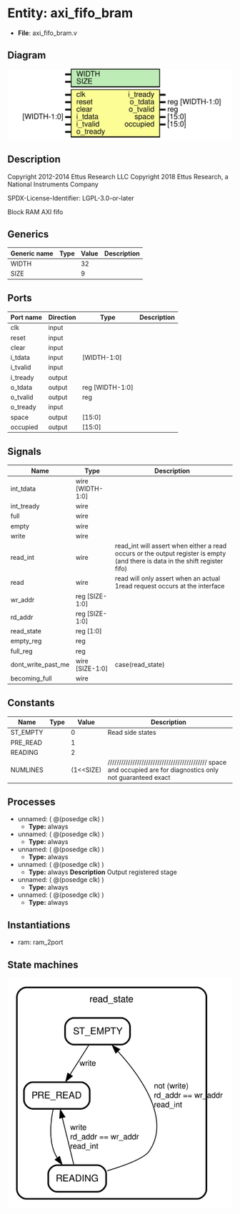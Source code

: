 # Entity: axi_fifo_bram

- **File**: axi_fifo_bram.v
## Diagram

![Diagram](axi_fifo_bram.svg "Diagram")
## Description


 Copyright 2012-2014 Ettus Research LLC
 Copyright 2018 Ettus Research, a National Instruments Company

 SPDX-License-Identifier: LGPL-3.0-or-later

 Block RAM AXI fifo

## Generics

| Generic name | Type | Value | Description |
| ------------ | ---- | ----- | ----------- |
| WIDTH        |      | 32    |             |
| SIZE         |      | 9     |             |
## Ports

| Port name | Direction | Type            | Description |
| --------- | --------- | --------------- | ----------- |
| clk       | input     |                 |             |
| reset     | input     |                 |             |
| clear     | input     |                 |             |
| i_tdata   | input     | [WIDTH-1:0]     |             |
| i_tvalid  | input     |                 |             |
| i_tready  | output    |                 |             |
| o_tdata   | output    | reg [WIDTH-1:0] |             |
| o_tvalid  | output    | reg             |             |
| o_tready  | input     |                 |             |
| space     | output    | [15:0]          |             |
| occupied  | output    | [15:0]          |             |
## Signals

| Name               | Type             | Description                                                                                                                     |
| ------------------ | ---------------- | ------------------------------------------------------------------------------------------------------------------------------- |
| int_tdata          | wire [WIDTH-1:0] |                                                                                                                                 |
| int_tready         | wire             |                                                                                                                                 |
| full               | wire             |                                                                                                                                 |
| empty              | wire             |                                                                                                                                 |
| write              | wire             |                                                                                                                                 |
| read_int           | wire             |  read_int will assert when either a read occurs or the output register is empty (and there is data in the shift register fifo)  |
| read               | wire             |  read will only assert when an actual 1read request occurs at the interface                                                     |
| wr_addr            | reg [SIZE-1:0]   |                                                                                                                                 |
| rd_addr            | reg [SIZE-1:0]   |                                                                                                                                 |
| read_state         | reg [1:0]        |                                                                                                                                 |
| empty_reg          | reg              |                                                                                                                                 |
| full_reg           | reg              |                                                                                                                                 |
| dont_write_past_me | wire [SIZE-1:0]  |  case(read_state)                                                                                                               |
| becoming_full      | wire             |                                                                                                                                 |
## Constants

| Name     | Type | Value     | Description                                                                                                      |
| -------- | ---- | --------- | ---------------------------------------------------------------------------------------------------------------- |
| ST_EMPTY |      | 0         |  Read side states                                                                                                |
| PRE_READ |      | 1         |                                                                                                                  |
| READING  |      | 2         |                                                                                                                  |
| NUMLINES |      | (1<<SIZE) | ////////////////////////////////////////////  space and occupied are for diagnostics only  not guaranteed exact  |
## Processes
- unnamed: ( @(posedge clk) )
  - **Type:** always
- unnamed: ( @(posedge clk) )
  - **Type:** always
- unnamed: ( @(posedge clk) )
  - **Type:** always
- unnamed: ( @(posedge clk) )
  - **Type:** always
**Description**
 Output registered stage 
- unnamed: ( @(posedge clk) )
  - **Type:** always
- unnamed: ( @(posedge clk) )
  - **Type:** always
## Instantiations

- ram: ram_2port
## State machines

![Diagram_state_machine_0]( stm_axi_fifo_bram_00.svg "Diagram")